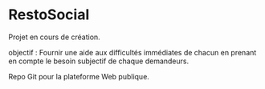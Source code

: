 # RestoSocial
Projet en cours de création.

objectif : Fournir une aide aux difficultés immédiates de chacun en prenant en compte le besoin subjectif de chaque demandeurs.

Repo Git pour la plateforme Web publique.
